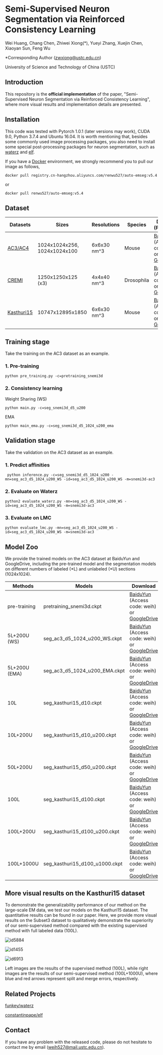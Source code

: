 # Semi-Supervised Neuron Segmentation via Reinforced Consistency Learning

Wei Huang, Chang Chen, Zhiwei Xiong(*), Yueyi Zhang, Xuejin Chen, Xiaoyan Sun, Feng Wu

*Corresponding Author (zwxiong@ustc.edu.cn)

University of Science and Technology of China (USTC)



## Introduction

This repository is the **official implementation** of the paper, "Semi-Supervised Neuron Segmentation via Reinforced Consistency Learning", where more visual results and implementation details are presented.



## Installation

This code was tested with Pytorch 1.0.1 (later versions may work), CUDA 9.0, Python 3.7.4 and Ubuntu 16.04. It is worth mentioning that, besides some commonly used image processing packages, you also need to install some special post-processing packages for neuron segmentation, such as [waterz](https://github.com/funkey/waterz) and [elf](https://github.com/constantinpape/elf).

If you have a [Docker](https://www.docker.com/) environment, we strongly recommend you to pull our image as follows,

```shell
docker pull registry.cn-hangzhou.aliyuncs.com/renwu527/auto-emseg:v5.4
```

or

```shell
docker pull renwu527/auto-emseg:v5.4
```



## Dataset

| Datasets   | Sizes                        | Resolutions | Species | Download (Processed) |
| ---------- | ---------------------------- | ----------- | ----------- | ----------- |
| [AC3/AC4 ](https://software.rc.fas.harvard.edu/lichtman/vast/AC3AC4Package.zip)   | 1024x1024x256, 1024x1024x100 | 6x6x30 nm^3 | Mouse | [BaiduYun](https://pan.baidu.com/s/1sSTkh7g9tccb_uZOvySQqQ) (Access code: weih) or [GoogleDrive](https://drive.google.com/drive/folders/1JAdoKchlWrHnbTXvnFn6pWWwx6VIiMH3?usp=sharing) |
| [CREMI](https://cremi.org/)      | 1250x1250x125 (x3)           | 4x4x40 nm^3 | Drosophila | [BaiduYun](https://pan.baidu.com/s/1q-irVm5aoSXL5eQiqyYs1w) (Access code: weih) or [GoogleDrive](https://drive.google.com/drive/folders/1JAdoKchlWrHnbTXvnFn6pWWwx6VIiMH3?usp=sharing) |
| [Kasthuri15](https://lichtman.rc.fas.harvard.edu/vast/Thousands_6nm_spec_lossless.vsv) | 10747x12895x1850             | 6x6x30 nm^3 | Mouse | [BaiduYun](https://pan.baidu.com/s/136Eml2gBHYIklVPP0MI_kQ) (Access code: weih) or [GoogleDrive](https://drive.google.com/drive/folders/1JAdoKchlWrHnbTXvnFn6pWWwx6VIiMH3?usp=sharing) |



## Training stage

Take the training on the AC3 dataset as an example.

### 1. Pre-training

```shell
python pre_training.py -c=pretraining_snemi3d
```

### 2. Consistency learning

Weight Sharing (WS)

```shell
python main.py -c=seg_snemi3d_d5_u200
```

EMA

```shell
python main_ema.py -c=seg_snemi3d_d5_1024_u200_ema
```



## Validation stage

Take the validation on the AC3 dataset as an example.

### 1. Predict affinities

```shell
 python inference.py -c=seg_snemi3d_d5_1024_u200 -mn=seg_ac3_d5_1024_u200_WS -id=seg_ac3_d5_1024_u200_WS -m=snemi3d-ac3
```

### 2. Evaluate on Waterz

```shell
python2 evaluate_waterz.py -mn=seg_ac3_d5_1024_u200_WS -id=seg_ac3_d5_1024_u200_WS -m=snemi3d-ac3
```

### 3. Evaluate on LMC

```shell
python evaluate_lmc.py -mn=seg_ac3_d5_1024_u200_WS -id=seg_ac3_d5_1024_u200_WS -m=snemi3d-ac3
```



## Model Zoo

We provide the trained models on the AC3 dataset at BaiduYun and GoogleDrive, including the pre-trained model and the segmentation models on different numbers of labeled (\*L) and unlabeled (\*U) sections (1024x1024).

| Methods       | Models                         | Download                                                     |
| ------------- | ------------------------------ | ------------------------------------------------------------ |
| pre-training  | pretraining_snemi3d.ckpt       | [BaiduYun](https://pan.baidu.com/s/1kxor7JbLFZuEoCRClD_DVw) (Access code: weih) or [GoogleDrive](https://drive.google.com/drive/folders/1pr7SQE6Kuog4oNat0vbCCd3Pa2OUgQgR?usp=sharing) |
| 5L+200U (WS)  | seg_ac3_d5_1024_u200_WS.ckpt   | [BaiduYun](https://pan.baidu.com/s/1Is0qpJn1XsoxVxGcKl5M_Q) (Access code: weih) or [GoogleDrive](https://drive.google.com/drive/folders/1pr7SQE6Kuog4oNat0vbCCd3Pa2OUgQgR?usp=sharing) |
| 5L+200U (EMA) | seg_ac3_d5_1024_u200_EMA.ckpt  | [BaiduYun](https://pan.baidu.com/s/1GEEYw-hFD4v0Nir4vPeWIQ) (Access code: weih) or [GoogleDrive](https://drive.google.com/drive/folders/1pr7SQE6Kuog4oNat0vbCCd3Pa2OUgQgR?usp=sharing) |
| 10L           | seg_kasthuri15_d10.ckpt        | [BaiduYun](https://pan.baidu.com/s/1NIh7ZU2IJsLLRSedlHLlFQ) (Access code: weih) or [GoogleDrive](https://drive.google.com/drive/folders/1pr7SQE6Kuog4oNat0vbCCd3Pa2OUgQgR?usp=sharing) |
| 10L+200U      | seg_kasthuri15_d10_u200.ckpt   | [BaiduYun](https://pan.baidu.com/s/1kAKhct5Y7t_J2TmIuuPhsQ) (Access code: weih) or [GoogleDrive](https://drive.google.com/drive/folders/1pr7SQE6Kuog4oNat0vbCCd3Pa2OUgQgR?usp=sharing) |
| 50L+200U      | seg_kasthuri15_d50_u200.ckpt   | [BaiduYun](https://pan.baidu.com/s/1JzwltZhAgQ1-xbrFGMUIwg) (Access code: weih) or [GoogleDrive](https://drive.google.com/drive/folders/1pr7SQE6Kuog4oNat0vbCCd3Pa2OUgQgR?usp=sharing) |
| 100L          | seg_kasthuri15_d100.ckpt       | [BaiduYun](https://pan.baidu.com/s/1NCUXuUQELMrUZ4r_fFh21w) (Access code: weih) or [GoogleDrive](https://drive.google.com/drive/folders/1pr7SQE6Kuog4oNat0vbCCd3Pa2OUgQgR?usp=sharing) |
| 100L+200U     | seg_kasthuri15_d100_u200.ckpt  | [BaiduYun](https://pan.baidu.com/s/1HdjVuu8ic3CQtWtV8yzsYA) (Access code: weih) or [GoogleDrive](https://drive.google.com/drive/folders/1pr7SQE6Kuog4oNat0vbCCd3Pa2OUgQgR?usp=sharing) |
| 100L+1000U    | seg_kasthuri15_d100_u1000.ckpt | [BaiduYun](https://pan.baidu.com/s/1jYJsCFZxbylVTO6ECTjSMw) (Access code: weih) or [GoogleDrive](https://drive.google.com/drive/folders/1pr7SQE6Kuog4oNat0vbCCd3Pa2OUgQgR?usp=sharing) |



## More visual results on the Kasthuri15 dataset

To demonstrate the generalizability performance of our method on the large-scale EM data, we test our models on the Kasthuri15 dataset. The quantitative results can be found in our paper. Here, we provide more visual results on the Subset3 dataset to qualitatively demonstrate the superiority of our semi-supervised method compared with the existing supervised method with full labeled data (100L).

![id5884](./images/id5884.png)

![id1455](./images/id1455.png)

![id6913](./images/id6913.png)

Left images are the results of the supervised method (100L), while right images are the results of our semi-supervised method (100L+1000U), where blue and red arrows represent split and merge errors, respectively.



## Related Projects

[funkey/waterz](https://github.com/funkey/waterz)

[constantinpape/elf](https://github.com/constantinpape/elf)



## Contact

If you have any problem with the released code, please do not hesitate to contact me by email (weih527@mail.ustc.edu.cn).

